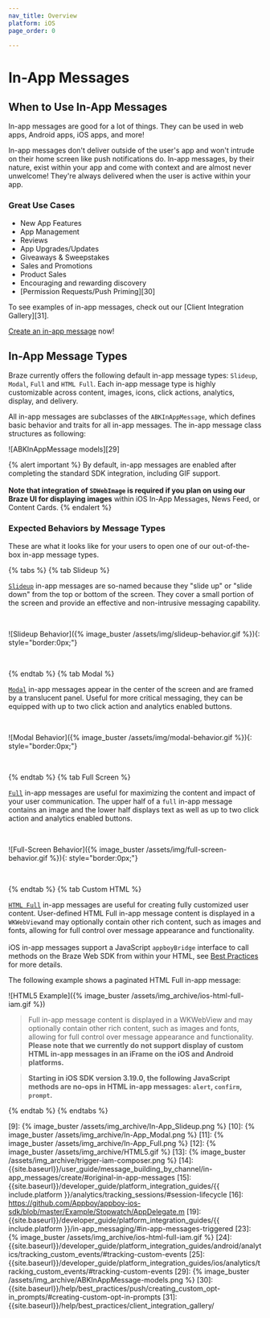 ```yaml
---
nav_title: Overview
platform: iOS
page_order: 0

---
```


# In-App Messages

## When to Use In-App Messages

In-app messages are good for a lot of things. They can be used in web apps, Android apps, iOS apps, and more!

In-app messages don't deliver outside of the user's app and won't intrude on their home screen like push notifications do. In-app messages, by their nature, exist within your app and come with context and are almost never unwelcome! They're always delivered when the user is active within your app.

### Great Use Cases

- New App Features
- App Management
- Reviews
- App Upgrades/Updates
- Giveaways & Sweepstakes
- Sales and Promotions
- Product Sales
- Encouraging and rewarding discovery
- [Permission Requests/Push Priming][30]

To see examples of in-app messages, check out our [Client Integration Gallery][31].

[Create an in-app message]({{site.baseurl}}/user_guide/message_building_by_channel/in-app_messages/create/) now!

## In-App Message Types
Braze currently offers the following default in-app message types: `Slideup`, `Modal`, `Full` and `HTML Full`. Each in-app message type is highly customizable across content, images, icons, click actions, analytics, display, and delivery.

All in-app messages are subclasses of the `ABKInAppMessage`, which defines basic behavior and traits for all in-app messages. The in-app message class structures as following:

![ABKInAppMessage models][29]

{% alert important %}
By default, in-app messages are enabled after completing the standard SDK integration, including GIF support. 
<br><br>
__Note that integration of `SDWebImage` is required if you plan on using our Braze UI for displaying images__ within iOS In-App Messages, News Feed, or Content Cards.
{% endalert %}

### Expected Behaviors by Message Types

These are what it looks like for your users to open one of our out-of-the-box in-app message types.

{% tabs %}
  {% tab Slideup %}

  [`Slideup`](https://appboy.github.io/appboy-ios-sdk/docs/interface_a_b_k_in_app_message_slideup.html) in-app messages are so-named because they "slide up" or "slide down" from the top or bottom of the screen.  They cover a small portion of the screen and provide an effective and non-intrusive messaging capability.

  <br>

  ![Slideup Behavior]({% image_buster /assets/img/slideup-behavior.gif %}){: style="border:0px;"}

  <br>

{% endtab %}
{% tab Modal %}

[`Modal`](https://appboy.github.io/appboy-ios-sdk/docs/interface_a_b_k_in_app_message_modal.html) in-app messages appear in the center of the screen and are framed by a translucent panel. Useful for more critical messaging, they can be equipped with up to two click action and analytics enabled buttons.

 <br>

  ![Modal Behavior]({% image_buster /assets/img/modal-behavior.gif %}){: style="border:0px;"}

 <br>

{% endtab %}
{% tab Full Screen %}

[`Full`](https://appboy.github.io/appboy-ios-sdk/docs/interface_a_b_k_in_app_message_full.html) in-app messages are useful for maximizing the content and impact of your user communication.  The upper half of a `full` in-app message contains an image and the lower half displays text as well as up to two click action and analytics enabled buttons.

<br>

![Full-Screen Behavior]({% image_buster /assets/img/full-screen-behavior.gif %}){: style="border:0px;"}

<br>

{% endtab %}
{% tab Custom HTML %}

[`HTML Full`](https://appboy.github.io/appboy-ios-sdk/docs/interface_a_b_k_in_app_message_h_t_m_l_full.html) in-app messages are useful for creating fully customized user content. User-defined HTML Full in-app message content is displayed in a `WKWebView`and may optionally contain other rich content, such as images and fonts, allowing for full control over message appearance and functionality. <br><br>iOS in-app messages support a JavaScript `appboyBridge` interface to call methods on the Braze Web SDK from within your HTML, see <a href="https://www.braze.com/docs/help/best_practices/in-app_messages/previous_in-app_message_generations/">Best Practices</a> for more details.

The following example shows a paginated HTML Full in-app message:

![HTML5 Example]({% image_buster /assets/img_archive/ios-html-full-iam.gif %})

> Full in-app message content is displayed in a WKWebView and may optionally contain other rich content, such as images and fonts, allowing for full control over message appearance and functionality. **Please note that we currently do not support display of custom HTML in-app messages in an iFrame on the iOS and Android platforms.**

> **Starting in iOS SDK version 3.19.0, the following JavaScript methods are no-ops in HTML in-app messages: `alert`, `confirm`, `prompt`.**

{% endtab %}
{% endtabs %}


[1]: http://appboy.github.io/appboy-ios-sdk/docs/interface_a_b_k_slideup.html
[2]: https://appboy.github.io/appboy-android-sdk/javadocs/com/appboy/models/InAppMessageSlideup.html
[3]: http://appboy.github.io/appboy-ios-sdk/docs/interface_a_b_k_modal.html
[4]: https://appboy.github.io/appboy-android-sdk/javadocs/com/appboy/models/InAppMessageModal.html
[5]: http://appboy.github.io/appboy-ios-sdk/docs/interface_a_b_k_full.html
[6]: https://appboy.github.io/appboy-android-sdk/javadocs/com/appboy/models/InAppMessageFull.html
[7]: http://appboy.github.io/appboy-ios-sdk/docs/interface_a_b_k_h_t_m_l_full.html
[8]: https://appboy.github.io/appboy-android-sdk/javadocs/com/appboy/models/InAppMessageHtmlFull.html
[9]: {% image_buster /assets/img_archive/In-App_Slideup.png %}
[10]: {% image_buster /assets/img_archive/In-App_Modal.png %}
[11]: {% image_buster /assets/img_archive/In-App_Full.png %}
[12]: {% image_buster /assets/img_archive/HTML5.gif %}
[13]: {% image_buster /assets/img_archive/trigger-iam-composer.png %}
[14]: {{site.baseurl}}/user_guide/message_building_by_channel/in-app_messages/create/#original-in-app-messages
[15]: {{site.baseurl}}/developer_guide/platform_integration_guides/{{ include.platform }}/analytics/tracking_sessions/#session-lifecycle
[16]: https://github.com/Appboy/appboy-ios-sdk/blob/master/Example/Stopwatch/AppDelegate.m
[19]: {{site.baseurl}}/developer_guide/platform_integration_guides/{{ include.platform }}/in-app_messaging/#in-app-messages-triggered
[23]: {% image_buster /assets/img_archive/ios-html-full-iam.gif %}
[24]: {{site.baseurl}}/developer_guide/platform_integration_guides/android/analytics/tracking_custom_events/#tracking-custom-events
[25]: {{site.baseurl}}/developer_guide/platform_integration_guides/ios/analytics/tracking_custom_events/#tracking-custom-events
[29]: {% image_buster /assets/img_archive/ABKInAppMessage-models.png %}
[30]: {{site.baseurl}}/help/best_practices/push/creating_custom_opt-in_prompts/#creating-custom-opt-in-prompts
[31]: {{site.baseurl}}/help/best_practices/client_integration_gallery/
